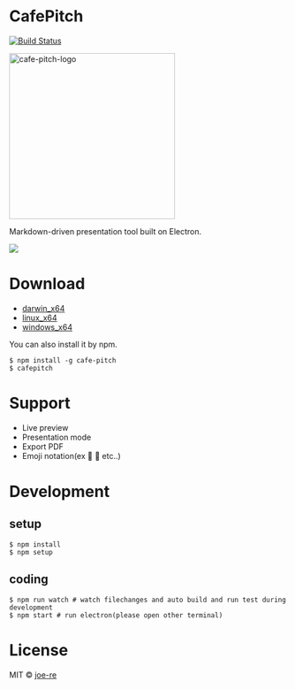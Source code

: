 # CafePitch
[![Build Status](https://travis-ci.org/joe-re/cafe-pitch.svg?branch=master)](https://travis-ci.org/joe-re/cafe-pitch)

<img height="300" alt="cafe-pitch-logo" src="https://cloud.githubusercontent.com/assets/4954534/15095077/8e43e32e-14f2-11e6-98b4-6124b0e4561d.png"/>

Markdown-driven presentation tool built on Electron.

![](https://cloud.githubusercontent.com/assets/4954534/15095492/7192a2d6-1503-11e6-9e2e-8b86839b73cb.gif)

# Download

- [darwin_x64](https://github.com/joe-re/cafe-pitch/releases/download/v0.0.4/cafe_pitch_darwin_x64.zip)
- [linux_x64](https://github.com/joe-re/cafe-pitch/releases/download/v0.0.4/cafe_pitch_linux_x64.zip)
- [windows_x64](https://github.com/joe-re/cafe-pitch/releases/download/v0.0.4/cafe_pitch_win_x64.zip)

You can also install it by npm.

```
$ npm install -g cafe-pitch
$ cafepitch
```

# Support
- Live preview
- Presentation mode
- Export PDF
- Emoji notation(ex :tada: :bow: etc..)

# Development

## setup
```
$ npm install
$ npm setup
```

## coding
```
$ npm run watch # watch filechanges and auto build and run test during development
$ npm start # run electron(please open other terminal)
```

# License

MIT © [joe-re](https://github.com/joe-re)
